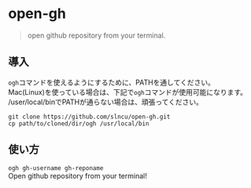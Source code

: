 # open-gh
> open github repository from your terminal.

## 導入
`ogh`コマンドを使えるようにするために、PATHを通してください。  
Mac(Linux)を使っている場合は、下記で`ogh`コマンドが使用可能になります。  
/user/local/binでPATHが通らない場合は、頑張ってください。
```
git clone https://github.com/slncu/open-gh.git
cp path/to/cloned/dir/ogh /usr/local/bin
```

## 使い方
`ogh gh-username gh-reponame`  
Open github repository from your terminal!
